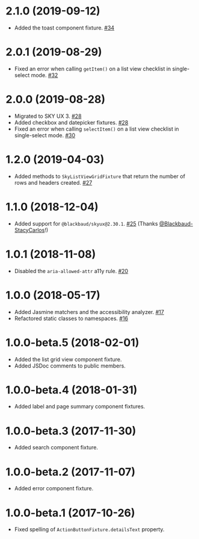 # 2.1.0 (2019-09-12)

- Added the toast component fixture. [#34](https://github.com/blackbaud/skyux-lib-testing/pull/34)

# 2.0.1 (2019-08-29)

- Fixed an error when calling `getItem()` on a list view checklist in single-select mode. [#32](https://github.com/blackbaud/skyux-lib-testing/pull/32)

# 2.0.0 (2019-08-28)

- Migrated to SKY UX 3. [#28](https://github.com/blackbaud/skyux-lib-testing/pull/28)
- Added checkbox and datepicker fixtures. [#28](https://github.com/blackbaud/skyux-lib-testing/pull/28)
- Fixed an error when calling `selectItem()` on a list view checklist in single-select mode. [#30](https://github.com/blackbaud/skyux-lib-testing/pull/30)

# 1.2.0 (2019-04-03)

- Added methods to `SkyListViewGridFixture` that return the number of rows and headers created. [#27](https://github.com/blackbaud/skyux-lib-testing/pull/27)

# 1.1.0 (2018-12-04)

- Added support for `@blackbaud/skyux@2.30.1`. [#25](https://github.com/blackbaud/skyux-lib-testing/pull/25) (Thanks [@Blackbaud-StacyCarlos](https://github.com/Blackbaud-StacyCarlos)!)

# 1.0.1 (2018-11-08)

- Disabled the `aria-allowed-attr` a11y rule. [#20](https://github.com/blackbaud/skyux-lib-testing/pull/20)

# 1.0.0 (2018-05-17)

- Added Jasmine matchers and the accessibility analyzer. [#17](https://github.com/blackbaud/skyux-lib-testing/pull/17)
- Refactored static classes to namespaces. [#16](https://github.com/blackbaud/skyux-lib-testing/pull/16)

# 1.0.0-beta.5 (2018-02-01)

- Added the list grid view component fixture.
- Added JSDoc comments to public members.

# 1.0.0-beta.4 (2018-01-31)

- Added label and page summary component fixtures.

# 1.0.0-beta.3 (2017-11-30)

- Added search component fixture.

# 1.0.0-beta.2 (2017-11-07)

- Added error component fixture.

# 1.0.0-beta.1 (2017-10-26)

- Fixed spelling of `ActionButtonFixture.detailsText` property.
